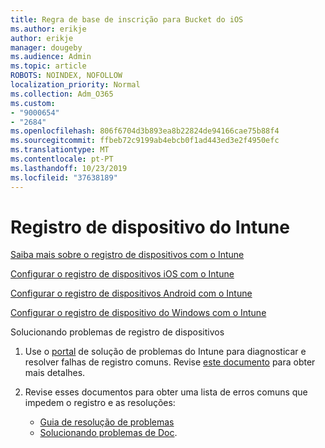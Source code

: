 ```yaml
---
title: Regra de base de inscrição para Bucket do iOS
ms.author: erikje
author: erikje
manager: dougeby
ms.audience: Admin
ms.topic: article
ROBOTS: NOINDEX, NOFOLLOW
localization_priority: Normal
ms.collection: Adm_O365
ms.custom:
- "9000654"
- "2684"
ms.openlocfilehash: 806f6704d3b893ea8b22824de94166cae75b88f4
ms.sourcegitcommit: ffbeb72c9199ab4ebcb0f1ad443ed3e2f4950efc
ms.translationtype: MT
ms.contentlocale: pt-PT
ms.lasthandoff: 10/23/2019
ms.locfileid: "37638189"
---
```

# <a name="intune-device-enrollment"></a>Registro de dispositivo do Intune

[Saiba mais sobre o registro de dispositivos com o Intune](https://docs.microsoft.com/intune/enrollment/device-enrollment)

[Configurar o registro de dispositivos iOS com o Intune](https://docs.microsoft.com/intune/enrollment/ios-enroll)

[Configurar o registro de dispositivos Android com o Intune](https://docs.microsoft.com/intune/android-enroll)

[Configurar o registro de dispositivo do Windows com o Intune](https://docs.microsoft.com/intune/windows-enroll)

Solucionando problemas de registro de dispositivos

1. Use o [portal](https://devicemanagement.microsoft.com/#blade/Microsoft_Intune_DeviceSettings/TroubleshootBlade) de solução de problemas do Intune para diagnosticar e resolver falhas de registro comuns. Revise [este documento](https://docs.microsoft.com/intune/help-desk-operators) para obter mais detalhes.

2. Revise esses documentos para obter uma lista de erros comuns que impedem o registro e as resoluções:
    - [Guia de resolução de problemas](https://support.microsoft.com/help/4469913/troubleshooting-windows-device-enrollment-problems-in-microsoft-intune)
    - [Solucionando problemas de Doc](https://docs.microsoft.com/intune/troubleshoot-device-enrollment-in-intune).
